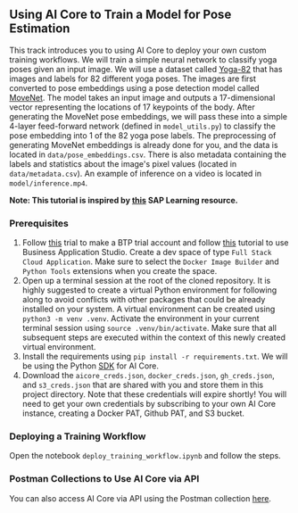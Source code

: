 ## Using AI Core to Train a Model for Pose Estimation

This track introduces you to using AI Core to deploy your own custom training workflows. We will train a simple neural network to classify yoga poses given an input image. We will use a dataset called [Yoga-82](https://sites.google.com/view/yoga-82/home) that has images and labels for 82 different yoga poses. The images are first converted to pose embeddings using a pose detection model called [MoveNet](https://www.tensorflow.org/hub/tutorials/movenet). The model takes an input image and outputs a 17-dimensional vector representing the locations of 17 keypoints of the body. After generating the MoveNet pose embeddings, we will pass these into a simple 4-layer feed-forward network (defined in `model_utils.py`) to classify the pose embedding into 1 of the 82 yoga pose labels. The preprocessing of generating MoveNet embeddings is already done for you, and the data is located in `data/pose_embeddings.csv`. There is also metadata containing the labels and statistics about the image's pixel values (located in `data/metadata.csv`). An example of inference on a video is located in `model/inference.mp4`.

**Note: This tutorial is inspired by [this](https://developers.sap.com/tutorials/ai-core-code..html) SAP Learning resource.**

### Prerequisites

1. Follow [this](https://developers.sap.com/tutorials/hcp-create-trial-account..html
) trial to make a BTP trial account and follow [this](https://developers.sap.com/tutorials/appstudio-onboarding..html) tutorial to use Business Application Studio. Create a dev space of type `Full Stack Cloud Application`. Make sure to select the `Docker Image Builder` and `Python Tools` extensions when you create the space.
2. Open up a terminal session at the root of the cloned repository. It is highly suggested to create a virtual Python environment for following along to avoid conflicts with other packages that could be already installed on your system. A virtual environment can be created using `python3 -m venv .venv`. Activate the environment in your current terminal session using `source .venv/bin/activate`. Make sure that all subsequent steps are executed within the context of this newly created virtual environment.
3. Install the requirements using `pip install -r requirements.txt`. We will be using the Python [SDK](https://pypi.org/project/ai-core-sdk/) for AI Core. 
4. Download the `aicore_creds.json`, `docker_creds.json`, `gh_creds.json`, and `s3_creds.json` that are shared with you and store them in this project directory. Note that these credentials will expire shortly! You will need to get your own credentials by subscribing to your own AI Core instance, creating a Docker PAT, Github PAT, and S3 bucket.

### Deploying a Training Workflow

Open the notebook `deploy_training_workflow.ipynb` and follow the steps.

### Postman Collections to Use AI Core via API

You can also access AI Core via API using the Postman collection [here](aicore_postman_collection.json). 
